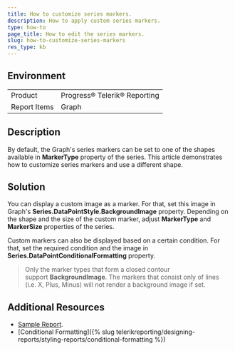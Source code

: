 ```yaml
---
title: How to customize series markers.
description: How to apply custom series markers.
type: how-to
page_title: How to edit the series markers.
slug: how-to-customize-series-markers
res_type: kb
---
```


## Environment

<table>
	<tr>
		<td>Product</td>
		<td>Progress® Telerik® Reporting</td>
	</tr>
  	<tr>
		<td>Report Items</td>
		<td>Graph</td>
	</tr>
</table>
  
## Description

By default, the Graph's series markers can be set to one of the shapes available in **MarkerType** property of the series. This article demonstrates how to customize series markers and use a different shape.  
  
## Solution  
  
You can display a custom image as a marker. For that, set this image in Graph's **Series.DataPointStyle.BackgroundImage** property. Depending on the shape and the size of the custom marker, adjust **MarkerType** and **MarkerSize** properties of the series.  
  
Custom markers can also be displayed based on a certain condition. For that, set the required condition and the image in **Series.DataPointConditionalFormatting** property.  

> Only the marker types that form a closed contour support **BackgroundImage**. The markers that consist only of lines (i.e. X, Plus, Minus) will not render a background image if set.  
    
## Additional Resources

* [Sample Report](resources/graphcustommarkers.zip).
* [Conditional Formatting]({% slug telerikreporting/designing-reports/styling-reports/conditional-formatting %}) 
  
